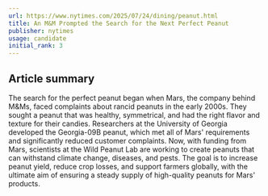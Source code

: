 ```yaml
---
url: https://www.nytimes.com/2025/07/24/dining/peanut.html
title: An M&M Prompted the Search for the Next Perfect Peanut
publisher: nytimes
usage: candidate
initial_rank: 3
---
```

## Article summary
The search for the perfect peanut began when Mars, the company behind M&Ms, faced complaints about rancid peanuts in the early 2000s. They sought a peanut that was healthy, symmetrical, and had the right flavor and texture for their candies. Researchers at the University of Georgia developed the Georgia-09B peanut, which met all of Mars' requirements and significantly reduced customer complaints. Now, with funding from Mars, scientists at the Wild Peanut Lab are working to create peanuts that can withstand climate change, diseases, and pests. The goal is to increase peanut yield, reduce crop losses, and support farmers globally, with the ultimate aim of ensuring a steady supply of high-quality peanuts for Mars' products.
